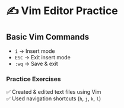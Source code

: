 # ✍️ Vim Editor Practice  

## **Basic Vim Commands**  
- `i` → Insert mode  
- `ESC` → Exit insert mode  
- `:wq` → Save & exit  

### **Practice Exercises**  
✅ Created & edited text files using Vim  
✅ Used navigation shortcuts (`h`, `j`, `k`, `l`)  
